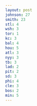 ```yaml
---
layout: post
johnson: 27
smith: 23
stl: 4
wsh: 3
tor: 1
kc: 3
bal: 4
hou: 5
atl: 3
nyy: 3
tb: 3
lad: 2
pit: 2
sd: 3
phi: 4
cle: 3
bos: 2
min: 5
---
```

